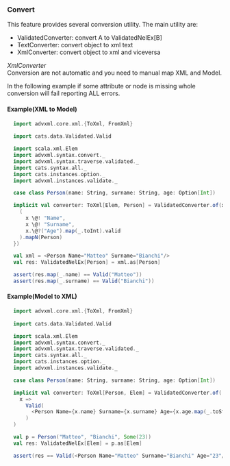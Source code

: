 ### Convert <a name="Convert"></a>
This feature provides several conversion utility.
The main utility are:
- ValidatedConverter: convert A to ValidatedNelEx[B]  
- TextConverter: convert object to xml text
- XmlConverter: convert object to xml and viceversa
   
*XmlConverter*   
Conversion are not automatic and you need to manual map XML and Model.

In the following example if some attribute or node is missing whole conversion will fail reporting ALL
errors.
    
#### Example(XML to Model)
```scala
  import advxml.core.xml.{ToXml, FromXml}
  
  import cats.data.Validated.Valid

  import scala.xml.Elem
  import advxml.syntax.convert._
  import advxml.syntax.traverse.validated._
  import cats.syntax.all._
  import cats.instances.option._
  import advxml.instances.validate._

  case class Person(name: String, surname: String, age: Option[Int])

  implicit val converter: ToXml[Elem, Person] = ValidatedConverter.of(x => {
    (
      x \@! "Name",
      x \@! "Surname",
      x.\@?("Age").map(_.toInt).valid
    ).mapN(Person)
  })

  val xml = <Person Name="Matteo" Surname="Bianchi"/>
  val res: ValidatedNelEx[Person] = xml.as[Person]

  assert(res.map(_.name) == Valid("Matteo"))
  assert(res.map(_.surname) == Valid("Bianchi"))
```

#### Example(Model to XML) 
```scala
  import advxml.core.xml.{ToXml, FromXml}
  
  import cats.data.Validated.Valid

  import scala.xml.Elem
  import advxml.syntax.convert._
  import advxml.syntax.traverse.validated._
  import cats.syntax.all._
  import cats.instances.option._
  import advxml.instances.validate._

  case class Person(name: String, surname: String, age: Option[Int])

  implicit val converter: ToXml[Person, Elem] = ValidatedConverter.of(
    x =>
      Valid(
        <Person Name={x.name} Surname={x.surname} Age={x.age.map(_.toString).getOrElse("")}/>
      )
  )

  val p = Person("Matteo", "Bianchi", Some(23))
  val res: ValidatedNelEx[Elem] = p.as[Elem]

  assert(res == Valid(<Person Name="Matteo" Surname="Bianchi" Age="23"/>))
```
